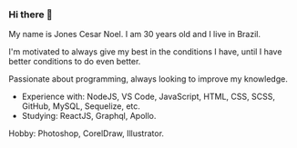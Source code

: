 ### Hi there 👋

My name is Jones Cesar Noel. I am 30 years old and I live in Brazil.

I'm motivated to always give my best in the conditions I have, until I have better conditions to do even better.

Passionate about programming, always looking to improve my knowledge.
- Experience with: NodeJS, VS Code, JavaScript, HTML, CSS, SCSS, GitHub, MySQL, Sequelize, etc.
- Studying: ReactJS, Graphql, Apollo.

Hobby: Photoshop, CorelDraw, Illustrator.

<!--START_SECTION:waka-->
<!--END_SECTION:waka-->
